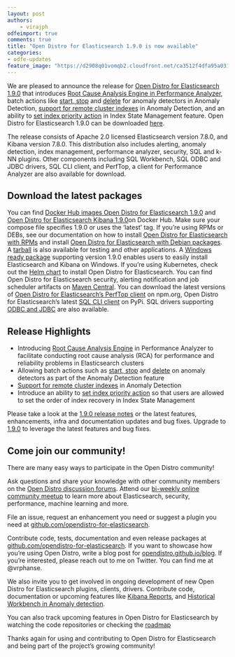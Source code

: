 ```yaml
---
layout: post
authors:
    - virajph
odfeimport: true
comments: true
title: "Open Distro for Elasticsearch 1.9.0 is now available"
categories:
- odfe-updates
feature_image: "https://d2908q01vomqb2.cloudfront.net/ca3512f4dfa95a03169c5a670a4c91a19b3077b4/2019/03/26/open_disto-elasticsearch-logo-800x400.jpg"
---
```

We are pleased to announce the release for [Open Distro for Elasticsearch 1.9.0](https://opendistro.github.io/for-elasticsearch/downloads.html) that introduces [Root Cause Analysis Engine in Performance Analyzer](https://github.com/opendistro-for-elasticsearch/performance-analyzer-rca), batch actions like [start, stop](https://github.com/opendistro-for-elasticsearch/anomaly-detection-kibana-plugin/pull/195) and [delete](https://github.com/opendistro-for-elasticsearch/anomaly-detection-kibana-plugin/pull/204) for anomaly detectors in Anomaly Detection, [support for remote cluster indexes](https://github.com/opendistro-for-elasticsearch/anomaly-detection-kibana-plugin/pull/244) in Anomaly Detection, and an ability to [set index priority action](https://github.com/opendistro-for-elasticsearch/index-management/pull/241) in Index State Management feature. Open Distro for Elasticsearch 1.9.0 can be downloaded [here](https://opendistro.github.io/for-elasticsearch/downloads.html).

The release consists of Apache 2.0 licensed Elasticsearch version 7.8.0, and Kibana version 7.8.0. This distribution also includes alerting, anomaly detection, index management, performance analyzer, security, SQL and k-NN plugins. Other components including SQL Workbench, SQL ODBC and JDBC drivers, SQL CLI client, and PerfTop, a client for Performance Analyzer are also available for download.

## Download the latest packages

You can find [Docker Hub images Open Distro for Elasticsearch 1.9.0](https://hub.docker.com/r/amazon/opendistro-for-elasticsearch) and [Open Distro for Elasticsearch Kibana 1.9.0](https://hub.docker.com/r/amazon/opendistro-for-elasticsearch-kibana)on Docker Hub. Make sure your compose file specifies 1.9.0 or uses the ‘latest’ tag.
If you’re using RPMs or DEBs, see our documentation on how to install [Open Distro for Elasticsearch with RPMs](https://opendistro.github.io/for-elasticsearch-docs/docs/install/rpm/) and install [Open Distro for Elasticsearch with Debian packages](https://opendistro.github.io/for-elasticsearch-docs/docs/install/deb/). A [tarball](https://opendistro.github.io/for-elasticsearch-docs/docs/install/tar/) is also available for testing and other applications.
A [Windows ready package](https://opendistro.github.io/for-elasticsearch-docs/docs/install/windows/) supporting version 1.9.0 enables users to easily install Elasticsearch and Kibana on Windows. If you’re using Kubernetes, check out the [Helm chart](https://opendistro.github.io/for-elasticsearch-docs/docs/install/helm/) to install Open Distro for Elasticsearch.
You can find Open Distro for Elasticsearch security, alerting notification and job scheduler artifacts on [Maven Central](https://mvnrepository.com/artifact/com.amazon.opendistroforelasticsearch).
You can download the latest versions of [Open Distro for Elasticsearch’s PerfTop client](https://www.npmjs.com/package/@aws/opendistro-for-elasticsearch-perftop) on npm.org, Open Distro for Elasticsearch’s latest [SQL CLI client](https://pypi.org/project/odfe-sql-cli/) on PyPi. SQL drivers supporting [ODBC and JDBC](https://opendistro.github.io/for-elasticsearch/downloads.html#SQL) are also available.

## Release Highlights

* Introducing [Root Cause Analysis Engine](https://github.com/opendistro-for-elasticsearch/performance-analyzer-rca) in Performance Analyzer to facilitate conducting root cause analysis (RCA) for performance and reliability problems in Elasticsearch clusters
* Allowing batch actions such as [start, stop](https://github.com/opendistro-for-elasticsearch/anomaly-detection-kibana-plugin/pull/195) and [delete](https://github.com/opendistro-for-elasticsearch/anomaly-detection-kibana-plugin/pull/204) on anomaly detectors as part of the Anomaly Detection feature
* [Support for remote cluster indexes](https://github.com/opendistro-for-elasticsearch/anomaly-detection-kibana-plugin/pull/244) in Anomaly Detection
* Introduce an ability to [set index priority action](https://github.com/opendistro-for-elasticsearch/index-management/pull/241) so that users are allowed to set the order of index recovery in Index State Management

Please take a look at the [1.9.0 release notes](https://github.com/opendistro-for-elasticsearch/opendistro-build/blob/master/release-notes/opendistro-for-elasticsearch-release-notes-1.9.0.md) or the latest features, enhancements, infra and documentation updates and bug fixes. Upgrade to  [1.9.0](https://opendistro.github.io/for-elasticsearch/downloads.html) to leverage the latest features and bug fixes.

## Come join our community!

There are many easy ways to participate in the Open Distro community!

Ask questions and share your knowledge with other community members on the [Open Distro discussion forums](https://discuss.opendistrocommunity.dev/).
Attend our [bi-weekly online community meetup](https://www.meetup.com/Open-Distro-for-Elasticsearch-Meetup-Group) to learn more about Elasticsearch, security, performance, machine learning and more.

File an issue, request an enhancement you need or suggest a plugin you need at [github.com/opendistro-for-elasticsearch](https://github.com/opendistro-for-elasticsearch).

Contribute code, tests, documentation and even release packages at [github.com/opendistro-for-elasticsearch](https://github.com/opendistro-for-elasticsearch). If you want to showcase how you’re using Open Distro, write a blog post for [opendistro.github.io/blog](https://opendistro.github.io/blog). If you’re interested, please reach out to me on Twitter. You can find me at @vrphanse.

We also invite you to get involved in ongoing development of new Open Distro for Elasticsearch plugins, clients, drivers. Contribute code, documentation or upcoming features like [Kibana Reports](https://github.com/opendistro-for-elasticsearch/kibana-reports), and [Historical Workbench in Anomaly detection](https://github.com/opendistro-for-elasticsearch/anomaly-detection-kibana-plugin/issues/214).

You can also track upcoming features in Open Distro for Elasticsearch by watching the code repositories or checking the [roadmap](https://github.com/orgs/opendistro-for-elasticsearch/projects/3)

Thanks again for using and contributing to Open Distro for Elasticsearch and being part of the project’s growing community!

